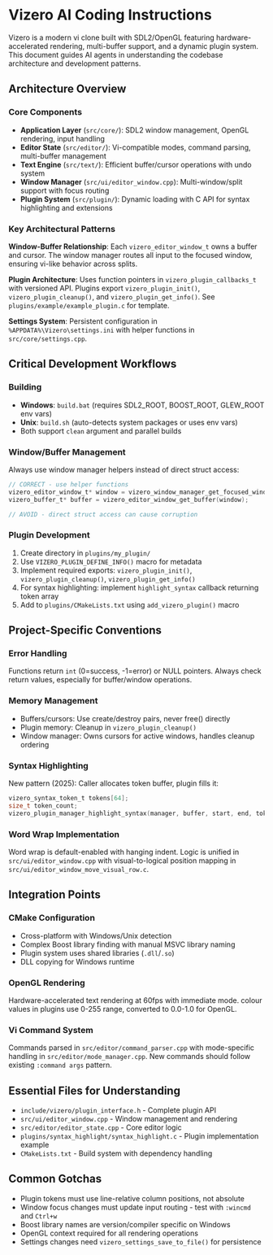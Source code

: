# Vizero AI Coding Instructions

Vizero is a modern vi clone built with SDL2/OpenGL featuring hardware-accelerated rendering, multi-buffer support, and a dynamic plugin system. This document guides AI agents in understanding the codebase architecture and development patterns.

## Architecture Overview

### Core Components
- **Application Layer** (`src/core/`): SDL2 window management, OpenGL rendering, input handling
- **Editor State** (`src/editor/`): Vi-compatible modes, command parsing, multi-buffer management
- **Text Engine** (`src/text/`): Efficient buffer/cursor operations with undo system
- **Window Manager** (`src/ui/editor_window.cpp`): Multi-window/split support with focus routing
- **Plugin System** (`src/plugin/`): Dynamic loading with C API for syntax highlighting and extensions

### Key Architectural Patterns

**Window-Buffer Relationship**: Each `vizero_editor_window_t` owns a buffer and cursor. The window manager routes all input to the focused window, ensuring vi-like behavior across splits.

**Plugin Architecture**: Uses function pointers in `vizero_plugin_callbacks_t` with versioned API. Plugins export `vizero_plugin_init()`, `vizero_plugin_cleanup()`, and `vizero_plugin_get_info()`. See `plugins/example/example_plugin.c` for template.

**Settings System**: Persistent configuration in `%APPDATA%\Vizero\settings.ini` with helper functions in `src/core/settings.cpp`.

## Critical Development Workflows

### Building
- **Windows**: `build.bat` (requires SDL2_ROOT, BOOST_ROOT, GLEW_ROOT env vars)
- **Unix**: `build.sh` (auto-detects system packages or uses env vars)
- Both support `clean` argument and parallel builds

### Window/Buffer Management
Always use window manager helpers instead of direct struct access:
```c
// CORRECT - use helper functions
vizero_editor_window_t* window = vizero_window_manager_get_focused_window(manager);
vizero_buffer_t* buffer = vizero_editor_window_get_buffer(window);

// AVOID - direct struct access can cause corruption
```

### Plugin Development
1. Create directory in `plugins/my_plugin/`
2. Use `VIZERO_PLUGIN_DEFINE_INFO()` macro for metadata
3. Implement required exports: `vizero_plugin_init()`, `vizero_plugin_cleanup()`, `vizero_plugin_get_info()`
4. For syntax highlighting: implement `highlight_syntax` callback returning token array
5. Add to `plugins/CMakeLists.txt` using `add_vizero_plugin()` macro

## Project-Specific Conventions

### Error Handling
Functions return `int` (0=success, -1=error) or NULL pointers. Always check return values, especially for buffer/window operations.

### Memory Management
- Buffers/cursors: Use create/destroy pairs, never free() directly
- Plugin memory: Cleanup in `vizero_plugin_cleanup()`
- Window manager: Owns cursors for active windows, handles cleanup ordering

### Syntax Highlighting
New pattern (2025): Caller allocates token buffer, plugin fills it:
```c
vizero_syntax_token_t tokens[64];
size_t token_count;
vizero_plugin_manager_highlight_syntax(manager, buffer, start, end, tokens, 64, &token_count);
```

### Word Wrap Implementation
Word wrap is default-enabled with hanging indent. Logic is unified in `src/ui/editor_window.cpp` with visual-to-logical position mapping in `src/ui/editor_window_move_visual_row.c`.

## Integration Points

### CMake Configuration
- Cross-platform with Windows/Unix detection
- Complex Boost library finding with manual MSVC library naming
- Plugin system uses shared libraries (`.dll`/`.so`)
- DLL copying for Windows runtime

### OpenGL Rendering
Hardware-accelerated text rendering at 60fps with immediate mode. colour values in plugins use 0-255 range, converted to 0.0-1.0 for OpenGL.

### Vi Command System
Commands parsed in `src/editor/command_parser.cpp` with mode-specific handling in `src/editor/mode_manager.cpp`. New commands should follow existing `:command args` pattern.

## Essential Files for Understanding

- `include/vizero/plugin_interface.h` - Complete plugin API
- `src/ui/editor_window.cpp` - Window management and rendering
- `src/editor/editor_state.cpp` - Core editor logic
- `plugins/syntax_highlight/syntax_highlight.c` - Plugin implementation example
- `CMakeLists.txt` - Build system with dependency handling

## Common Gotchas

- Plugin tokens must use line-relative column positions, not absolute
- Window focus changes must update input routing - test with `:wincmd` and `Ctrl+w`
- Boost library names are version/compiler specific on Windows
- OpenGL context required for all rendering operations
- Settings changes need `vizero_settings_save_to_file()` for persistence
